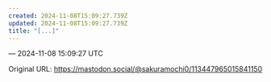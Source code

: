 ```yaml
---
created: 2024-11-08T15:09:27.739Z
updated: 2024-11-08T15:09:27.739Z
title: "[...]"
---
```




&mdash; 2024-11-08 15:09:27 UTC

Original URL: https://mastodon.social/@sakuramochi0/113447965015841150
